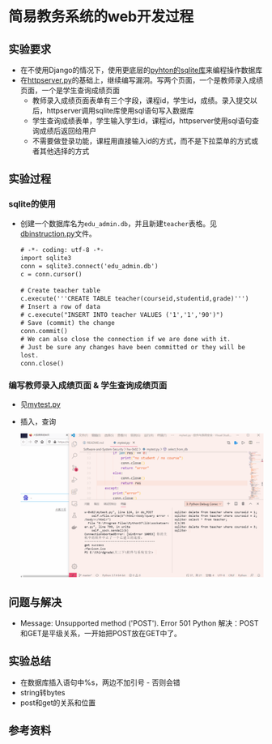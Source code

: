 # 简易教务系统的web开发过程

## 实验要求

- 在不使用Django的情况下，使用更底层的[pyhton的sqlite库](https://docs.python.org/3/library/sqlite3.html)来编程操作数据库
- 在[httpserver.py](./code/httpserver.py)的基础上，继续编写漏洞。写两个页面，一个是教师录入成绩页面，一个是学生查询成绩页面
  - 教师录入成绩页面表单有三个字段，课程id，学生id，成绩。录入提交以后，httpserver调用sqlite库使用sql语句写入数据库
  - 学生查询成绩表单，学生输入学生id，课程id，httpserver使用sql语句查询成绩后返回给用户
  - 不需要做登录功能，课程用直接输入id的方式，而不是下拉菜单的方式或者其他选择的方式

## 实验过程

### sqlite的使用

- 创建一个数据库名为`edu_admin.db`，并且新建`teacher`表格。见[dbinstruction.py](./dbinstructions.py)文件。
    ```
    # -*- coding: utf-8 -*-
    import sqlite3
    conn = sqlite3.connect('edu_admin.db')
    c = conn.cursor()

    # Create teacher table 
    c.execute('''CREATE TABLE teacher(courseid,studentid,grade)''')
    # Insert a row of data
    # c.execute("INSERT INTO teacher VALUES ('1','1','90')")
    # Save (commit) the change
    conn.commit()
    # We can also close the connection if we are done with it.
    # Just be sure any changes have been committed or they will be lost.
    conn.close()
    ```


### 编写教师录入成绩页面 & 学生查询成绩页面

- 见[mytest.py](./code/mytest.py)
- 插入，查询

    <img src="./img/insertandquery.gif">

## 问题与解决

- Message: Unsupported method ('POST'). Error 501 Python
  解决：POST和GET是平级关系，一开始把POST放在GET中了。

## 实验总结

- 在数据库插入语句中%s，两边不加引号 - 否则会错
- string转bytes
- post和get的关系和位置

## 参考资料
